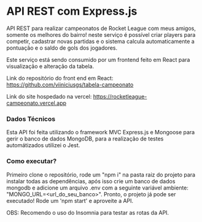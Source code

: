 # API REST com Express.js 
API REST para realizar campeonatos de Rocket League com meus amigos, somente os melhores do bairro! neste serviço é possível criar players para competir, cadastrar novas partidas e o sistema calcula automaticamente a pontuação e o saldo de gols dos jogadores.

Este serviço está sendo consumido por um frontend feito em React para visualização e alteração da tabela.

Link do repositório do front end em React: https://github.com/viiniciusgs/tabela-campeonato

Link do site hospedado na vercel: https://rocketleague-campeonato.vercel.app

### Dados Técnicos 

Esta API foi feita utilizando o framework MVC Express.js e Mongoose para gerir o banco de dados MongoDB, para a realização de testes automátizados utilizei o Jest.


### Como executar?
Primeiro clone o repositório, rode um "npm i" na pasta raiz do projeto para instalar todas as dependências, após isso crie um banco de dados mongodb e adicione um arquivo .env com a seguinte variável ambiente: "MONGO_URL=<url_do_seu_banco>". Pronto, o projeto já pode ser executado! Rode um 'npm start' e aproveite a API.

OBS: Recomendo o uso do Insomnia para testar as rotas da API.
